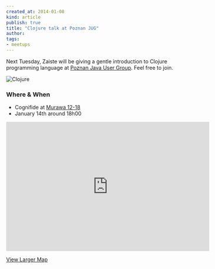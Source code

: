 ```yaml
---
created_at: 2014-01-08
kind: article
publish: true
title: "Clojure talk at Poznan JUG"
author:
tags:
- meetups
---
```


Next Tuesday, Zaiste will be giving a gentle introduction to Clojure
programming language at [Poznan Java User Group][1]. Feel free to join.

![Clojure](/assets/images/clojure.png "Clojure")

### Where & When

 * Cognifide at [Murawa 12-18][2]
 * January 14th around 18h00

<iframe width="550" height="350" frameborder="0" scrolling="no" marginheight="0"
marginwidth="0"
src="https://maps.google.com/maps?f=q&amp;source=s_q&amp;hl=en&amp;geocode=&amp;q=Murawa+12-14,+Poznan,+Poland&amp;aq=0&amp;oq=murawa+12-14&amp;sll=37.0625,-95.677068&amp;sspn=50.02446,92.724609&amp;ie=UTF8&amp;hq=&amp;hnear=Murawa+12-18,+Stare+Miasto+61-655+Pozna%C5%84,+wielkopolskie,+Poland&amp;ll=52.427797,16.936563&amp;spn=0.009538,0.022638&amp;t=m&amp;z=14&amp;output=embed"></iframe>

[View Larger Map][3]

[1]: http://www.jug.poznan.pl/
[2]: http://goo.gl/maps/5Ygzx
[3]: https://maps.google.com/maps?f=q&source=embed&hl=en&geocode=&q=Murawa+12-14,+Poznan,+Poland&aq=0&oq=murawa+12-14&sll=37.0625,-95.677068&sspn=50.02446,92.724609&ie=UTF8&hq=&hnear=Murawa+12-18,+Stare+Miasto+61-655+Pozna%C5%84,+wielkopolskie,+Poland&ll=52.427797,16.936563&spn=0.009538,0.022638&t=m&z=14
